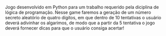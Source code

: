 Jogo desenvolvido em Python para um trabalho requerido pela diciplina de lógica de programação.
Nesse game faremos a geração de um número secreto aleatório de quatro dígitos, em que dentro de 10 tentativas o usuário deverá adivinhar
os algarimos, de modo que a partir da 5 tentativa o jogo deverá fornecer dicas para que o usuário consiga acertar! 